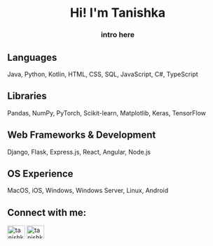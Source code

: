 <h1 align="center">Hi! I'm Tanishka</h1>
<h3 align="center">intro here</h3>


## Languages
Java, Python, Kotlin, HTML, CSS, SQL, JavaScript, C#, TypeScript

## Libraries
Pandas, NumPy, PyTorch, Scikit-learn, Matplotlib, Keras, TensorFlow

## Web Frameworks & Development
Django, Flask, Express.js, React, Angular, Node.js

## OS Experience
MacOS, iOS, Windows, Windows Server, Linux, Android



## Connect with me:
<p align="left">
<a href="https://linkedin.com/in/tanishkamehta000/" target="blank"><img align="center" src="https://raw.githubusercontent.com/rahuldkjain/github-profile-readme-generator/master/src/images/icons/Social/linked-in-alt.svg" alt="tanishkamehta000/" height="30" width="40" /></a>
<a href="https://tanishkamehta.com/" target="blank"><img align="center" src="https://www.google.com/url?sa=i&url=https%3A%2F%2Fwww.vecteezy.com%2Fvector-art%2F20816485-portfolio-icon-for-your-website-mobile-presentation-and-log-design&psig=AOvVaw0kPEiJWMOwTfFRIwbQnnDl&ust=1746473710411000&source=images&cd=vfe&opi=89978449&ved=0CBQQjRxqFwoTCPDo59rHio0DFQAAAAAdAAAAABAY" alt="tanishkamehta000/" height="30" width="40" /></a>
